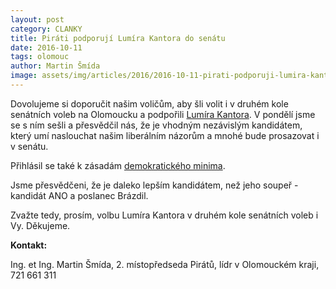 ```yaml
---
layout: post
category: CLANKY
title: Piráti podporují Lumíra Kantora do senátu
date: 2016-10-11
tags: olomouc
author: Martin Šmída
image: assets/img/articles/2016/2016-10-11-pirati-podporuji-lumira-kantora-do-senatu.jpg   #751x422 pixelu
---
```

Dovolujeme si doporučit našim voličům, aby šli volit i v druhém kole senátních voleb na Olomoucku a podpořili [Lumíra Kantora](https://www.lumirkantor.cz/). V pondělí jsme se s ním sešli a přesvědčil nás, že je vhodným nezávislým kandidátem, který umí naslouchat našim liberálním názorům a mnohé bude prosazovat i v senátu.

Přihlásil se také k zásadám [demokratického minima](https://wiki.pirati.cz/program/minimum).

Jsme přesvědčeni, že je daleko lepším kandidátem, než jeho soupeř - kandidát ANO a poslanec Brázdil.

Zvažte tedy, prosím, volbu Lumíra Kantora v druhém kole senátních voleb i Vy. Děkujeme.

**Kontakt:**

Ing. et Ing. Martin Šmída, 2. místopředseda Pirátů, lídr v Olomouckém kraji, 721 661 311

